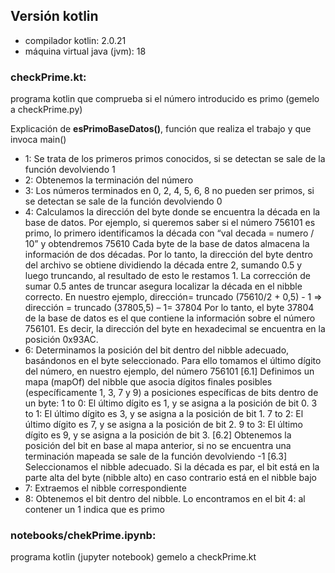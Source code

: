 Versión kotlin
------------------
- compilador kotlin: 2.0.21
- máquina virtual java (jvm): 18 

### checkPrime.kt:

  programa kotlin que comprueba si el número introducido es primo (gemelo a checkPrime.py)
   
  Explicación de <b>esPrimoBaseDatos()</b>, función que realiza el trabajo y que invoca main() 

- 1: Se trata de los primeros primos conocidos, si se detectan se sale de la función devolviendo 1
- 2: Obtenemos la terminación del número
- 3: Los números terminados en 0, 2, 4, 5, 6, 8 no pueden ser primos, si se detectan se sale de la función devolviendo 0
- 4: Calculamos la dirección del byte donde se encuentra la década en la base de datos.
Por ejemplo, si queremos saber si el número 756101 es primo, lo primero identificamos la década con “val decada = numero / 10” y obtendremos 75610
Cada byte de la base de datos almacena la información de dos décadas. Por lo tanto, la dirección del byte dentro del archivo se obtiene dividiendo la década entre 2, sumando 0.5 y luego truncando, al resultado de esto le restamos 1.
La corrección de sumar 0.5 antes de truncar asegura localizar la década en el nibble correcto. En nuestro ejemplo, dirección= truncado (75610/2 + 0,5) - 1 => dirección = truncado (37805,5) – 1= 37804
Por lo tanto, el byte 37804 de la base de datos es el que contiene la información sobre el número 756101. Es decir, la dirección del byte en hexadecimal se encuentra en la posición 0x93AC.
- 6: Determinamos la posición del bit dentro del nibble adecuado, basándonos en el byte seleccionado. Para ello tomamos el último dígito del número, en nuestro ejemplo, del número 756101
[6.1] Definimos un mapa (mapOf) del nibble que asocia dígitos finales posibles (específicamente 1, 3, 7 y 9) a posiciones específicas de bits dentro de un byte:
1 to 0: El último dígito es 1, y se asigna a la posición de bit 0.
3 to 1: El último dígito es 3, y se asigna a la posición de bit 1.
7 to 2: El último dígito es 7, y se asigna a la posición de bit 2.
9 to 3: El último dígito es 9, y se asigna a la posición de bit 3.
[6.2] Obtenemos la posición del bit en base al mapa anterior, si no se encuentra una terminación mapeada se sale de la función devolviendo -1
[6.3] Seleccionamos el nibble adecuado. Si la década es par, el bit está en la parte alta del byte (nibble alto) en caso contrario está en el nibble bajo
- 7: Extraemos el nibble correspondiente
- 8: Obtenemos el bit dentro del nibble. Lo encontramos en el bit 4: al contener un 1 indica que es primo



### notebooks/chekPrime.ipynb:

  programa kotlin (jupyter notebook) gemelo a checkPrime.kt
